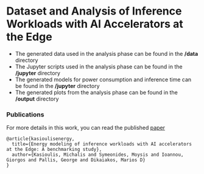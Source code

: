 # Dataset and Analysis of Inference Workloads with AI Accelerators at the Edge

- The generated data used in the analysis phase can be found in the **/data** directory
- The Jupyter scripts used in the analysis phase can be found in the **/jupyter** directory
- The generated models for power consumption and inference time can be found in the **/jupyter** directory
- The generated plots from the analysis phase can be found in the **/output** directory

### Publications

For more details in this work, you can read the published [paper](https://linc.ucy.ac.cy/assets/files/publications/pdfs/kasioulis2024.pdf)

```
@article{kasioulisenergy,
  title={Energy modeling of inference workloads with AI accelerators at the Edge: A benchmarking study},
  author={Kasioulis, Michalis and Symeonides, Moysis and Ioannou, Giorgos and Pallis, George and Dikaiakos, Marios D}
}
```
